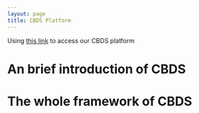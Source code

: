 ```yaml
---
layout: page
title: CBDS Platform
---
```




Using [this link](https://www.google.com) to access our CBDS platform



# An brief introduction of CBDS







# The whole  framework of CBDS


